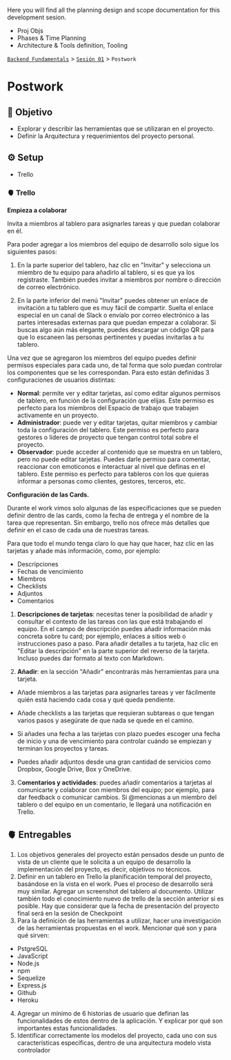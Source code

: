 Here you will find all the planning design and scope documentation for this development sesion.

 
- Proj Objs
- Phases & Time Planning
- Architecture & Tools definition, Tooling


[`Backend Fundamentals`](../../README.md) > [`Sesión 01`](../README.md) > `Postwork`

# Postwork

## 🎯 Objetivo

- Explorar y describir las herramientas que se utilizaran en el proyecto. 
- Definir la Arquitectura y requerimientos del proyecto personal.

## ⚙️ Setup
 - Trello

### 🫀 Trello

**Empieza a colaborar**

Invita a miembros al tablero para asignarles tareas y que puedan colaborar en él.

Para poder agregar a los miembros del equipo de desarrollo solo sigue los siguientes pasos:

1. En la parte superior del tablero, haz clic en "Invitar" y selecciona un miembro de tu equipo para añadirlo al tablero, si es que ya los registraste. También puedes invitar a miembros por nombre o dirección de correo electrónico.

2. En la parte inferior del menú "Invitar" puedes obtener un enlace de invitación a tu tablero que es muy fácil de compartir. Suelta el enlace especial en un canal de Slack o envíalo por correo electrónico a las partes interesadas externas para que puedan empezar a colaborar. Si buscas algo aún más elegante, puedes descargar un código QR para que lo escaneen las personas pertinentes y puedas invitarlas a tu tablero.
 
Una vez que se agregaron los miembros del equipo puedes definir permisos especiales para cada uno, de tal forma que solo puedan controlar los componentes que se les correspondan. Para esto están definidas 3 configuraciones de usuarios distintas:

- **Normal**: permite ver y editar tarjetas, así como editar algunos permisos de tablero, en función de la configuración que elijas. Este permiso es perfecto para los miembros del Espacio de trabajo que trabajen activamente en un proyecto.
- **Administrador**: puede ver y editar tarjetas, quitar miembros y cambiar toda la configuración del tablero. Este permiso es perfecto para gestores o líderes de proyecto que tengan control total sobre el proyecto.
- **Observador**: puede acceder al contenido que se muestra en un tablero, pero no puede editar tarjetas. Puedes darle permiso para comentar, reaccionar con emoticonos e interactuar al nivel que definas en el tablero. Este permiso es perfecto para tableros con los que quieras informar a personas como clientes, gestores, terceros, etc.


**Configuración de las Cards.**

Durante el work vimos solo algunas de las especificaciones que se pueden definir dentro de las cards, como la fecha de entrega y el nombre de la tarea que representan. Sin embargo, trello nos ofrece más detalles que definir en el caso de cada una de nuestras tareas.

Para que todo el mundo tenga claro lo que hay que hacer, haz clic en las tarjetas y añade más información, como, por ejemplo:
- Descripciones
- Fechas de vencimiento
- Miembros
- Checklists
- Adjuntos
- Comentarios
 
1. **Descripciones de tarjetas**: necesitas tener la posibilidad de añadir y consultar el contexto de las tareas con las que está trabajando el equipo. En el campo de descripción puedes añadir información más concreta sobre tu card; por ejemplo, enlaces a sitios web o instrucciones paso a paso. Para añadir detalles a tu tarjeta, haz clic en "Editar la descripción" en la parte superior del reverso de la tarjeta. Incluso puedes dar formato al texto con Markdown.

2. **Añadir**: en la sección "Añadir" encontrarás más herramientas para una tarjeta.

- Añade miembros a las tarjetas para asignarles tareas y ver fácilmente quién está haciendo cada cosa y qué queda pendiente. 

- Añade checklists a las tarjetas que requieran subtareas o que tengan varios pasos y asegúrate de que nada se quede en el camino. 
- Si añades una fecha a las tarjetas con plazo puedes escoger una fecha de inicio y una de vencimiento para controlar cuándo se empiezan y terminan los proyectos y tareas. 
- Puedes añadir adjuntos desde una gran cantidad de servicios como Dropbox, Google Drive, Box y OneDrive.

3. C**omentarios y actividades**: puedes añadir comentarios a tarjetas al comunicarte y colaborar con miembros del equipo; por ejemplo, para dar feedback o comunicar cambios. Si @mencionas a un miembro del tablero o del equipo en un comentario, le llegará una notificación en Trello. 

## 🫀 Entregables

1. Los objetivos generales del proyecto están pensados desde un punto de vista de un cliente que le solicita a un equipo de desarrollo la implementación del proyecto, es decir, objetivos no técnicos.
2. Definir en un tablero en Trello la planificación temporal del proyecto, basándose en la vista en el work. Pues el proceso de desarrollo será muy similar. Agregar un screenshot del tablero al documento. Utilizar también todo el conocimiento nuevo de trello de la sección anterior si es posible. Hay que considerar que la fecha de presentación del proyecto final será en la sesión de Checkpoint
3. Para la definición de las herramientas a utilizar, hacer una investigación de las herramientas propuestas en el work. Mencionar qué son y para qué sirven:
- PstgreSQL
- JavaScript
- Node.js
- npm
- Sequelize
- Express.js
- Github
- Heroku
4. Agregar un mínimo de 6 historias de usuario que definan las funcionalidades de estos dentro de la aplicación. Y explicar por qué son importantes estas funcionalidades.
5. Identificar correctamente los modelos del proyecto, cada uno con sus características específicas, dentro de una arquitectura modelo vista controlador
